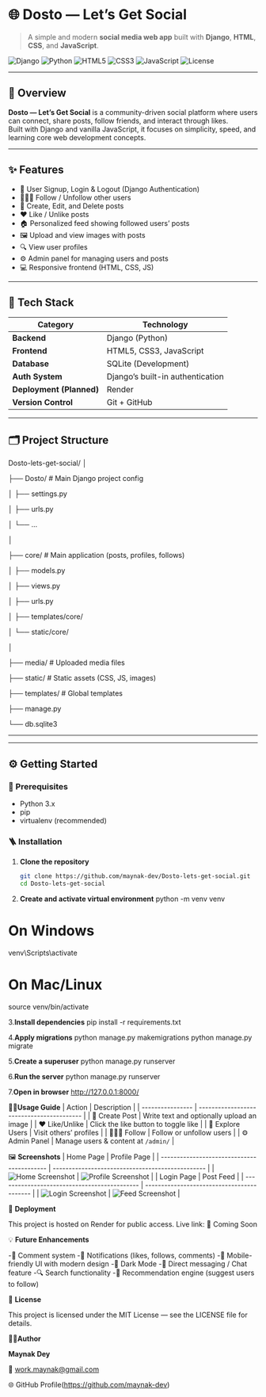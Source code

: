 # 🌐 Dosto — Let’s Get Social

> A simple and modern **social media web app** built with **Django**, **HTML**, **CSS**, and **JavaScript**.

![Django](https://img.shields.io/badge/Django-4.x-green?style=for-the-badge&logo=django)
![Python](https://img.shields.io/badge/Python-3.x-blue?style=for-the-badge&logo=python)
![HTML5](https://img.shields.io/badge/HTML5-orange?style=for-the-badge&logo=html5)
![CSS3](https://img.shields.io/badge/CSS3-blue?style=for-the-badge&logo=css3)
![JavaScript](https://img.shields.io/badge/JavaScript-yellow?style=for-the-badge&logo=javascript)
![License](https://img.shields.io/badge/License-MIT-red?style=for-the-badge)

---

## 🧠 Overview

**Dosto — Let’s Get Social** is a community-driven social platform where users can connect, share posts, follow friends, and interact through likes.  
Built with Django and vanilla JavaScript, it focuses on simplicity, speed, and learning core web development concepts.

---

## ✨ Features

- 🔐 User Signup, Login & Logout (Django Authentication)
- 🧑‍🤝‍🧑 Follow / Unfollow other users
- 📝 Create, Edit, and Delete posts
- ❤️ Like / Unlike posts
- 🏠 Personalized feed showing followed users’ posts
- 🖼️ Upload and view images with posts
- 🔍 View user profiles
- ⚙️ Admin panel for managing users and posts
- 💻 Responsive frontend (HTML, CSS, JS)

---

## 🧩 Tech Stack

| Category | Technology |
|-----------|-------------|
| **Backend** | Django (Python) |
| **Frontend** | HTML5, CSS3, JavaScript |
| **Database** | SQLite (Development) |
| **Auth System** | Django’s built-in authentication |
| **Deployment (Planned)** | Render |
| **Version Control** | Git + GitHub |

---
## 🗂️ Project Structure

Dosto-lets-get-social/
│

├── Dosto/ # Main Django project config

│ ├── settings.py

│ ├── urls.py

│ └── ...

│

├── core/ # Main application (posts, profiles, follows)

│ ├── models.py

│ ├── views.py

│ ├── urls.py

│ ├── templates/core/

│ └── static/core/

│

├── media/ # Uploaded media files

├── static/ # Static assets (CSS, JS, images)

├── templates/ # Global templates

├── manage.py

└── db.sqlite3

---


---

## ⚙️ Getting Started

### 🔧 Prerequisites

- Python 3.x  
- pip  
- virtualenv (recommended)  

### 🪜 Installation

1. **Clone the repository**
   ```bash
   git clone https://github.com/maynak-dev/Dosto-lets-get-social.git
   cd Dosto-lets-get-social

2. **Create and activate virtual environment**
python -m venv venv
# On Windows
venv\Scripts\activate
# On Mac/Linux
source venv/bin/activate

3.**Install dependencies**
pip install -r requirements.txt

4.**Apply migrations**
python manage.py makemigrations
python manage.py migrate

5.**Create a superuser**
python manage.py runserver

6.**Run the server**
python manage.py runserver

7.**Open in browser**
http://127.0.0.1:8000/

🧑‍💻**Usage Guide**
| Action           | Description                               |
| ---------------- | ----------------------------------------- |
| 📝 Create Post   | Write text and optionally upload an image |
| ❤️ Like/Unlike   | Click the like button to toggle like      |
| 🔎 Explore Users | Visit others’ profiles                    |
| 🧑‍🤝‍🧑 Follow        | Follow or unfollow users                  |
| ⚙️ Admin Panel   | Manage users & content at `/admin/`       |

🖼️ **Screenshots**
| Home Page                                  | Profile Page                                     |
| ------------------------------------------ | ------------------------------------------------ |
| ![Home Screenshot](static/images/home.png) | ![Profile Screenshot](static/images/profile.png) |
| Login Page                                   | Post Feed                                  |
| -------------------------------------------- | ------------------------------------------ |
| ![Login Screenshot](static/images/login.png) | ![Feed Screenshot](static/images/feed.png) |

🚀 **Deployment**

This project is hosted on Render for public access.
Live link:
🔗 Coming Soon

💡 **Future Enhancements**

  -💬 Comment system
  -🔔 Notifications (likes, follows, comments)
  -📱 Mobile-friendly UI with modern design
  -🌙 Dark Mode
  -📨 Direct messaging / Chat feature
  -🔍 Search functionality
  -🧠 Recommendation engine (suggest users to follow)

🧾 **License**

This project is licensed under the MIT License — see the LICENSE
 file for details.

👨‍💻**Author**

**Maynak Dey**

📧 work.maynak@gmail.com

🌐 GitHub Profile(https://github.com/maynak-dev)
